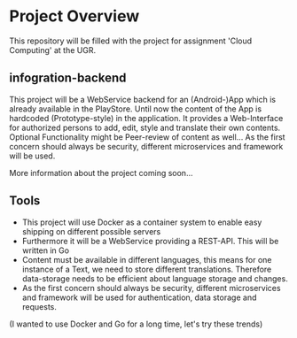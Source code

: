 # Project Overview

This repository will be filled with the project for assignment 'Cloud Computing' at the UGR.


## infogration-backend

This project will be a WebService backend for an (Android-)App which is already available in the PlayStore. Until now the content of the App is hardcoded (Prototype-style) in the application. 
It provides a Web-Interface for authorized persons to add, edit, style and translate their own contents. 
Optional Functionality might be Peer-review of content as well...
As the first concern should always be security, different microservices and framework will be used. 

More information about the project coming soon...

## Tools 

- This project will use Docker as a container system to enable easy shipping on different possible servers
- Furthermore it will be a WebService providing a REST-API. This will be written in Go 
- Content must be available in different languages, this means for one instance of a Text, we need to store different translations. Therefore data-storage needs to be efficient about language storage and changes.
- As the first concern should always be security, different microservices and framework will be used for authentication, data storage and requests. 

(I wanted to use Docker and Go for a long time, let's try these trends)
